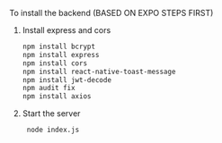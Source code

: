 To install the backend
(BASED ON EXPO STEPS FIRST)
1. Install express and cors

   ```bash
   npm install bcrypt
   npm install express
   npm install cors
   npm install react-native-toast-message
   npm install jwt-decode
   npm audit fix
   npm install axios

   
   ```

2. Start the server

   ```bash
    node index.js
   ```
